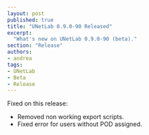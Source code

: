 ```yaml
---
layout: post
published: true
title: "UNetLab 0.9.0-90 Released"
excerpt:
  "What's new on UNetLab 0.9.0-90 (beta)."
section: "Release"
authors:
- andrea
tags:
- UNetLab
- Beta
- Release
---
```

Fixed on this release:

* Removed non working export scripts.
* Fixed error for users without POD assigned.

